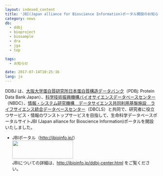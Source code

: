 ```yaml
---
layout: indexed_content
title: 'JBI(Japan alliance for Bioscience Information)ポータル開設のお知らせ'
category: news
db:
  - ddbj
  - bioproject
  - biosample
  - dra
  - jga
  - top

tags:
  - お知らせ

date: 2017-07-14T10:25:16
lang: ja
---
```


DDBJ は、<a href="https://pdbj.org/">大阪大学蛋白質研究所日本蛋白質構造データバンク</a>（PDBj: Protein Data Bank Japan）、<a href="https://biosciencedbc.jp/">科学技術振興機構バイオサイエンスデータベースセンター</a>（NBDC）、<a href="http://dbcls.rois.ac.jp/">情報・システム研究機構　データサイエンス共同利用基盤施設　ライフサイエンス統合データベースセンター</a>（DBCLS）と共同で、研究者に役立つサービス・情報のワンストップサービスを目指して、生命科学データベースポータルサイトJBI (Japan alliance for Bioscience Information)ポータルを開設いたしました。<br>

<ul class="d_triangle">
    <li>JBIポータル（<a href="http://jbioinfo.jp/">http://jbioinfo.jp/</a>）<br><img src="{{ site.baseurl }}/assets/images/news/jbi_logo-e1499915245761.png" alt="" width="200" height="60" class="alignnone size-full wp-image-49370"><br>JBIについての詳細は、<a href="http://jbioinfo.jp/ddbj-center.html">http://jbioinfo.jp/ddbj-center.html</a> をご覧ください。</li>
</ul>
